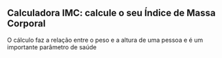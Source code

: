 ## Calculadora IMC: calcule o seu Índice de Massa Corporal
O cálculo faz a relação entre o peso e a altura de uma pessoa e é um importante parâmetro de saúde
